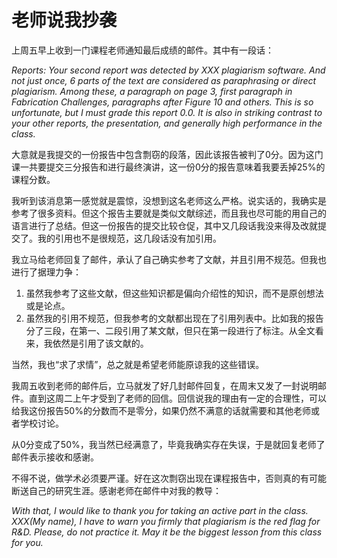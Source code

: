 # 老师说我抄袭

上周五早上收到一门课程老师通知最后成绩的邮件。其中有一段话：

*Reports: Your second report was detected by XXX plagiarism software. And not just once, 6 parts of the text are considered as paraphrasing or direct plagiarism.  Among these, a paragraph on page 3, first paragraph in Fabrication Challenges, paragraphs after Figure 10 and others. This is so unfortunate, but I must grade this report 0.0. It is also in striking contrast to your other reports, the presentation, and generally high performance in the class.*

大意就是我提交的一份报告中包含剽窃的段落，因此该报告被判了0分。因为这门课一共要提交三分报告和进行最终演讲，这一份0分的报告意味着我要丢掉25%的课程分数。

我听到该消息第一感觉就是震惊，没想到这名老师这么严格。说实话的，我确实是参考了很多资料。但这个报告主要就是类似文献综述，而且我也尽可能的用自己的语言进行了总结。但这一份报告的提交比较仓促，其中又几段话我没来得及改就提交了。我的引用也不是很规范，这几段话没有加引用。

我立马给老师回复了邮件，承认了自己确实参考了文献，并且引用不规范。但我也进行了据理力争：

1. 虽然我参考了这些文献，但这些知识都是偏向介绍性的知识，而不是原创想法或是论点。
2. 虽然我的引用不规范，但我参考的文献都出现在了引用列表中。比如我的报告分了三段，在第一、二段引用了某文献，但只在第一段进行了标注。从全文看来，我依然是引用了该文献的。

当然，我也“求了求情”，总之就是希望老师能原谅我的这些错误。

我周五收到老师的邮件后，立马就发了好几封邮件回复，在周末又发了一封说明邮件。直到这周二上午才受到了老师的回信。回信说我的理由有一定的合理性，可以给我这份报告50%的分数而不是零分，如果仍然不满意的话就需要和其他老师或者学校讨论。

从0分变成了50%，我当然已经满意了，毕竟我确实存在失误，于是就回复老师了邮件表示接收和感谢。

不得不说，做学术必须要严谨。好在这次剽窃出现在课程报告中，否则真的有可能断送自己的研究生涯。感谢老师在邮件中对我的教导：

*With that, I would like to thank you for taking an active part in the class. XXX(My name), I have to warn you firmly that plagiarism is the red flag for R&D. Please, do not practice it. May it be the biggest lesson from this class for you.*
